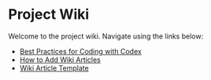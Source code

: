 # Project Wiki

Welcome to the project wiki. Navigate using the links below:

- [Best Practices for Coding with Codex](best_practices_coding_with_codex.md)
- [How to Add Wiki Articles](adding_wiki_articles.md)
- [Wiki Article Template](wiki_article_template.md)
